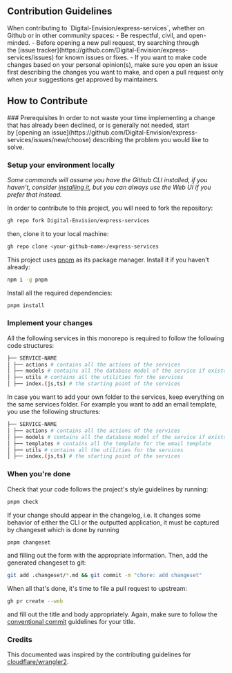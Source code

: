 <h2 id="table">Contribution Guidelines</h2>
When contributing to `Digital-Envision/express-services`, whether on Github or in other community spaces:
- Be respectful, civil, and open-minded.
- Before opening a new pull request, try searching through the [issue tracker](https://github.com/Digital-Envision/express-services/issues) for known issues or fixes.
- If you want to make code changes based on your personal opinion(s), make sure you open an issue first describing the changes you want to make, and open a pull request only when your suggestions get approved by maintainers.

<h2 id="contribute">How to Contribute</h2>
### Prerequisites
In order to not waste your time implementing a change that has already been declined, or is generally not needed, start by [opening an issue](https://github.com/Digital-Envision/express-services/issues/new/choose) describing the problem you would like to solve.

### Setup your environment locally

_Some commands will assume you have the Github CLI installed, if you haven't, consider [installing it](https://github.com/cli/cli#installation), but you can always use the Web UI if you prefer that instead._

In order to contribute to this project, you will need to fork the repository:

```bash
gh repo fork Digital-Envision/express-services
```

then, clone it to your local machine:

```bash
gh repo clone <your-github-name>/express-services
```

This project uses [pnpm](https://pnpm.io/) as its package manager. Install it if you haven't already:

```bash
npm i -g pnpm
```

Install all the required dependencies:

```bash
pnpm install
```

### Implement your changes

All the following services in this monorepo is required to follow the following code structures:

```bash
├── SERVICE-NAME
│ ├── actions # contains all the actions of the services
│ ├── models # contains all the database model of the service if exists
│ ├── utils # contains all the utilities for the services
│ ├── index.(js,ts) # the starting point of the services
```

In case you want to add your own folder to the services, keep everything on the same services folder. For example you want to add an email template, you use the following structures:

```bash
├── SERVICE-NAME
│ ├── actions # contains all the actions of the services
│ ├── models # contains all the database model of the service if exists
│ ├── templates # contains all the template for the email template
│ ├── utils # contains all the utilities for the services
│ ├── index.(js,ts) # the starting point of the services
```

### When you're done

Check that your code follows the project's style guidelines by running:

```bash
pnpm check
```

If your change should appear in the changelog, i.e. it changes some behavior of either the CLI or the outputted application, it must be captured by changeset which is done by running

```bash
pnpm changeset
```

and filling out the form with the appropriate information. Then, add the generated changeset to git:

```bash
git add .changeset/*.md && git commit -m "chore: add changeset"
```

When all that's done, it's time to file a pull request to upstream:

```bash
gh pr create --web
```

and fill out the title and body appropriately. Again, make sure to follow the [conventional commit](https://www.conventionalcommits.org/en/v1.0.0/) guidelines for your title.

### Credits

This documented was inspired by the contributing guidelines for [cloudflare/wrangler2](https://github.com/cloudflare/wrangler2/blob/main/CONTRIBUTING.md).
